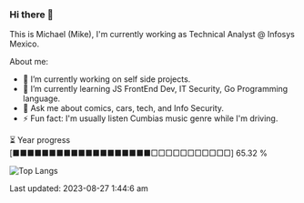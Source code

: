 ### Hi there 👋

This is Michael (Mike), I'm currently working as Technical Analyst @ Infosys Mexico.

About me:

- 🔭 I’m currently working on self side projects.
- 🌱 I’m currently learning JS FrontEnd Dev, IT Security, Go Programming language.
- 💬 Ask me about comics, cars, tech, and Info Security.
- ⚡ Fun fact: I'm usually listen Cumbias music genre while I'm driving.

⏳ Year progress  [■■■■■■■■■■■■■■■■■■■□□□□□□□□□□□]  65.32 %

![Top Langs](https://github-readme-stats-sigma-five.vercel.app/api/top-langs/?username=maycman&layout=compact&langs_count=10&theme=dark&hide=html,css)



Last updated: 2023-08-27 1:44:6 am